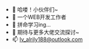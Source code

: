 - 👋 哈喽！小伙伴们~
- 👀 一个WEB开发工作者
- 🌱 拼命学习ing...
- 💞️ 期待与更多大佬交流探讨~
- 📫 Iv_alrily188@outlook.com

<!---
lvr1997/lvr1997 is a ✨ special ✨ repository because its `README.md` (this file) appears on your GitHub profile.
You can click the Preview link to take a look at your changes.
--->

